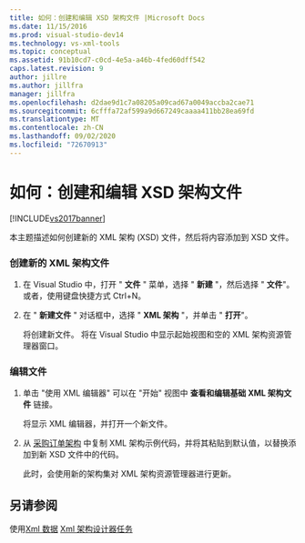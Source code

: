 ```yaml
---
title: 如何：创建和编辑 XSD 架构文件 |Microsoft Docs
ms.date: 11/15/2016
ms.prod: visual-studio-dev14
ms.technology: vs-xml-tools
ms.topic: conceptual
ms.assetid: 91b10cd7-c0cd-4e5a-a46b-4fed60dff542
caps.latest.revision: 9
author: jillre
ms.author: jillfra
manager: jillfra
ms.openlocfilehash: d2dae9d1c7a08205a09cad67a0049accba2cae71
ms.sourcegitcommit: 6cfffa72af599a9d667249caaaa411bb28ea69fd
ms.translationtype: MT
ms.contentlocale: zh-CN
ms.lasthandoff: 09/02/2020
ms.locfileid: "72670913"
---
```

# <a name="how-to-create-and-edit-an-xsd-schema-file"></a>如何：创建和编辑 XSD 架构文件
[!INCLUDE[vs2017banner](../includes/vs2017banner.md)]

本主题描述如何创建新的 XML 架构 (XSD) 文件，然后将内容添加到 XSD 文件。

### <a name="to-create-a-new-xml-schema-file"></a>创建新的 XML 架构文件

1. 在 Visual Studio 中，打开 " **文件** " 菜单，选择 " **新建** "，然后选择 " **文件**"。 或者，使用键盘快捷方式 Ctrl+N。

2. 在 " **新建文件** " 对话框中，选择 " **XML 架构** "，并单击 " **打开**"。

     将创建新文件。 将在 Visual Studio 中显示起始视图和空的 XML 架构资源管理器窗口。

### <a name="to-edit-a-file"></a>编辑文件

1. 单击 "使用 XML 编辑器" 可以在 "开始" 视图中 **查看和编辑基础 XML 架构文件** 链接。

     将显示 XML 编辑器，并打开一个新文件。

2. 从 [采购订单架构](../xml-tools/sample-xsd-file-simple-schema.md) 中复制 XML 架构示例代码，并将其粘贴到默认值，以替换添加到新 XSD 文件中的代码。

     此时，会使用新的架构集对 XML 架构资源管理器进行更新。

## <a name="see-also"></a>另请参阅
 使用[Xml 数据](../xml-tools/working-with-xml-data.md) [Xml 架构设计器任务](../xml-tools/xml-schema-designer-tasks.md)
